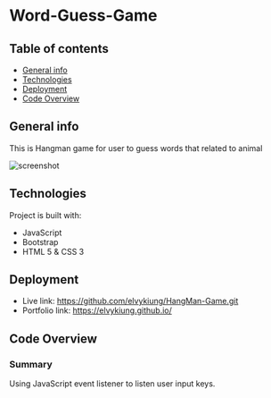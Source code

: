 # Word-Guess-Game

## Table of contents

- [General info](#general-info)
- [Technologies](#technologies)
- [Deployment](#Deployment)
- [Code Overview](#Code-Overview)

## General info

This is Hangman game for user to guess words that related to animal

![screenshot]()

## Technologies

Project is built with:

- JavaScript
- Bootstrap
- HTML 5 & CSS 3

## Deployment

- Live link: https://github.com/elvykiung/HangMan-Game.git
- Portfolio link: https://elvykiung.github.io/

## Code Overview

### Summary

Using JavaScript event listener to listen user input keys.
